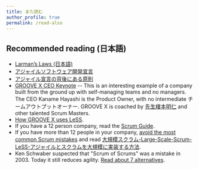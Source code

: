 ```yaml
---
title: また読む
author_profile: true
permalink: /read-also
---
```

## Recommended reading (日本語)

* [Larman’s Laws (日本語)](https://seattlescrum.com/larmans-laws-jp/)
* [アジャイルソフトウェア開発宣言](http://agilemanifesto.org/iso/ja/manifesto.html)
* [アジャイル宣言の背後にある原則](http://agilemanifesto.org/iso/ja/principles.html)
* [GROOVE X CEO Keynote](https://www.agilejapan.org/2019/session/keynote-03_GROOVE.pdf) -- This is an interesting example of a company built from the ground up with self-managing teams and no managers.  The CEO Kaname Hayashi is the Product Owner, with no intermediate チームアウトプットオーナー.  GROOVE X is coached by [先生榎本明仁](https://www.odd-e.jp/ja/team_02/) and other talented Scrum Masters.
* [How GROOVE X uses LeSS](https://www.agilejapan.org/2019/session/east1-1_GXSM.pdf).
* If you have a 12 person company, read the [Scrum Guide](https://www.scrumguides.org/docs/scrumguide/v2017/2017-Scrum-Guide-Japanese.pdf).
* If you have more than 12 people in your company, [avoid the most common Scrum mistakes](/downloads/Why-Scrum-Isnt-Making-Your-Company-Very-Agile-jp.pdf) and read [大規模スクラム-Large-Scale-Scrum-LeSS-アジャイルとスクラムを大規模に実装する方法](https://www.amazon.co.jp/大規模スクラム-Large-Scale-Scrum-LeSS-アジャイルとスクラムを大規模に実装する方法/dp/462130366X/).
* Ken Schwaber suspected that "Scrum of Scrums" was a mistake in 2003. Today it still reduces agility.  [Read about 7 alternatives](https://less.works/jp/less/framework/coordination-and-integration.html).

